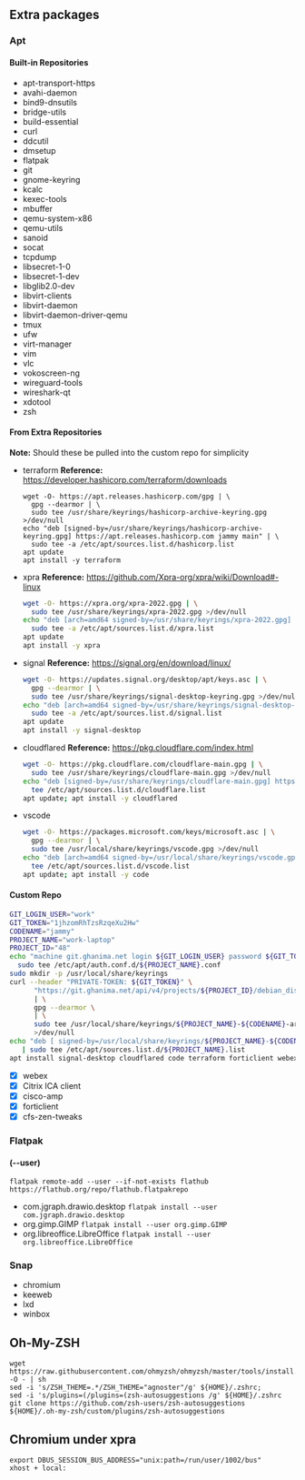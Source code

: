 ## Extra packages
### Apt
#### Built-in Repositories
* apt-transport-https
* avahi-daemon
* bind9-dnsutils
* bridge-utils
* build-essential
* curl
* ddcutil
* dmsetup
* flatpak
* git
* gnome-keyring
* kcalc
* kexec-tools
* mbuffer
* qemu-system-x86
* qemu-utils
* sanoid
* socat
* tcpdump
* libsecret-1-0
* libsecret-1-dev
* libglib2.0-dev
* libvirt-clients
* libvirt-daemon
* libvirt-daemon-driver-qemu
* tmux
* ufw
* virt-manager
* vim
* vlc
* vokoscreen-ng
* wireguard-tools
* wireshark-qt
* xdotool
* zsh

#### From Extra Repositories
**Note:** Should these be pulled into the custom repo for simplicity

* terraform
  **Reference:** https://developer.hashicorp.com/terraform/downloads
  ```
  wget -O- https://apt.releases.hashicorp.com/gpg | \
    gpg --dearmor | \
    sudo tee /usr/share/keyrings/hashicorp-archive-keyring.gpg >/dev/null
  echo "deb [signed-by=/usr/share/keyrings/hashicorp-archive-keyring.gpg] https://apt.releases.hashicorp.com jammy main" | \
    sudo tee -a /etc/apt/sources.list.d/hashicorp.list
  apt update
  apt install -y terraform
  ```

* xpra
  **Reference:** https://github.com/Xpra-org/xpra/wiki/Download#-linux
  ```bash
  wget -O- https://xpra.org/xpra-2022.gpg | \
    sudo tee /usr/share/keyrings/xpra-2022.gpg >/dev/null
  echo "deb [arch=amd64 signed-by=/usr/share/keyrings/xpra-2022.gpg] https://xpra.org/ jammy main" | \
    sudo tee -a /etc/apt/sources.list.d/xpra.list
  apt update
  apt install -y xpra
  ```

* signal
  **Reference:** https://signal.org/en/download/linux/
  ```bash
  wget -O- https://updates.signal.org/desktop/apt/keys.asc | \
    gpg --dearmor | \
    sudo tee /usr/share/keyrings/signal-desktop-keyring.gpg >/dev/null
  echo "deb [arch=amd64 signed-by=/usr/share/keyrings/signal-desktop-keyring.gpg] https://updates.signal.org/desktop/apt xenial main" | \
    sudo tee -a /etc/apt/sources.list.d/signal.list
  apt update
  apt install -y signal-desktop
  ```

* cloudflared
  **Reference:** https://pkg.cloudflare.com/index.html
  ```bash
  wget -O- https://pkg.cloudflare.com/cloudflare-main.gpg | \
    sudo tee /usr/share/keyrings/cloudflare-main.gpg >/dev/null
  echo "deb [signed-by=/usr/share/keyrings/cloudflare-main.gpg] https://pkg.cloudflare.com/cloudflared jammy main" | \
    tee /etc/apt/sources.list.d/cloudflare.list
  apt update; apt install -y cloudflared
  ```

* vscode
  ```bash
  wget -O- https://packages.microsoft.com/keys/microsoft.asc | \
    gpg --dearmor | \
    sudo tee /usr/local/share/keyrings/vscode.gpg >/dev/null
  echo "deb [arch=amd64 signed-by=/usr/local/share/keyrings/vscode.gpg] https://packages.microsoft.com/repos/vscode stable main" | \
    tee /etc/apt/sources.list.d/vscode.list
  apt update; apt install -y code
  ```

#### Custom Repo
```bash
GIT_LOGIN_USER="work"
GIT_TOKEN="1jhzomRhTzsRzqeXu2Hw"
CODENAME="jammy"
PROJECT_NAME="work-laptop"
PROJECT_ID="48"
echo "machine git.ghanima.net login ${GIT_LOGIN_USER} password ${GIT_TOKEN}" | \
  sudo tee /etc/apt/auth.conf.d/${PROJECT_NAME}.conf
sudo mkdir -p /usr/local/share/keyrings
curl --header "PRIVATE-TOKEN: ${GIT_TOKEN}" \
      "https://git.ghanima.net/api/v4/projects/${PROJECT_ID}/debian_distributions/${CODENAME}/key.asc" \
      | \
      gpg --dearmor \
      | \
      sudo tee /usr/local/share/keyrings/${PROJECT_NAME}-${CODENAME}-archive-keyring.gpg \
      >/dev/null
echo "deb [ signed-by=/usr/local/share/keyrings/${PROJECT_NAME}-${CODENAME}-archive-keyring.gpg ] https://git.ghanima.net/api/v4/projects/${PROJECT_ID}/packages/debian ${CODENAME} main" \
   | sudo tee /etc/apt/sources.list.d/${PROJECT_NAME}.list
apt install signal-desktop cloudflared code terraform forticlient webex icaclient cfs-zen-tweaks
```

* [x] webex
* [x] Citrix ICA client
* [x] cisco-amp
* [x] forticlient
* [x] cfs-zen-tweaks

### Flatpak
#### (--user)
```
flatpak remote-add --user --if-not-exists flathub https://flathub.org/repo/flathub.flatpakrepo
```

* com.jgraph.drawio.desktop
  `flatpak install --user com.jgraph.drawio.desktop`
* org.gimp.GIMP
  `flatpak install --user org.gimp.GIMP`
* org.libreoffice.LibreOffice
  `flatpak install --user org.libreoffice.LibreOffice`

### Snap
* chromium
* keeweb
* lxd
* winbox

## Oh-My-ZSH
```
wget https://raw.githubusercontent.com/ohmyzsh/ohmyzsh/master/tools/install.sh -O - | sh
sed -i 's/ZSH_THEME=.*/ZSH_THEME="agnoster"/g' ${HOME}/.zshrc;
sed -i 's/plugins=(/plugins=(zsh-autosuggestions /g' ${HOME}/.zshrc
git clone https://github.com/zsh-users/zsh-autosuggestions ${HOME}/.oh-my-zsh/custom/plugins/zsh-autosuggestions
```

## Chromium under xpra
```
export DBUS_SESSION_BUS_ADDRESS="unix:path=/run/user/1002/bus"
xhost + local:
```